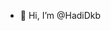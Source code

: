 - 👋 Hi, I’m @HadiDkb

<!---
HadiDkb/HadiDkb is a ✨ special ✨ repository because its `README.md` (this file) appears on your GitHub profile.
You can click the Preview link to take a look at your changes.
--->
